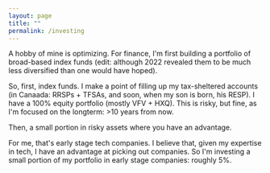 ```yaml
---
layout: page
title: ""
permalink: /investing
---
```


A hobby of mine is optimizing. For finance, I'm first building a portfolio of broad-based index funds (edit: although 2022 revealed them to be much less diversified than one would have hoped).

So, first, index funds. I make a point of filling up my tax-sheltered accounts (in Canaada: RRSPs + TFSAs, and soon, when my son is born, his RESP). I have a 100% equity portfolio (mostly VFV + HXQ).
This is risky, but fine, as I'm focused on the longterm: >10 years from now. 

Then, a small portion in risky assets where you have an advantage.

For me, that's early stage tech companies. I believe that, given my expertise in tech, I have
an advantage at picking out companies. So I'm investing a small portion of my portfolio in
early stage companies: roughly 5%.
